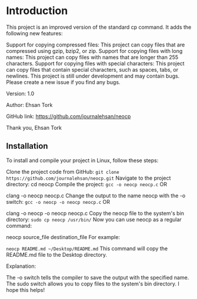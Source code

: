 # Introduction
This project is an improved version of the standard cp command. It adds the following new features:

Support for copying compressed files: This project can copy files that are compressed using gzip, bzip2, or zip.
Support for copying files with long names: This project can copy files with names that are longer than 255 characters.
Support for copying files with special characters: This project can copy files that contain special characters, such as spaces, tabs, or newlines.
This project is still under development and may contain bugs. Please create a new issue if you find any bugs.

Version: 1.0

Author: Ehsan Tork

GitHub link: https://github.com/journalehsan/neocp

Thank you,
Ehsan Tork
## Installation

To install and compile your project in Linux, follow these steps:

Clone the project code from GitHub:
``` git clone https://github.com/journalehsan/neocp.git ```
Navigate to the project directory:
cd neocp
Compile the project:
``` gcc -o neocp neocp.c ```
OR

clang -o neocp neocp.c
Change the output to the name neocp with the -o switch:
‍‍‍``` gcc -o neocp -o neocp neocp.c ```
OR

clang -o neocp -o neocp neocp.c
Copy the neocp file to the system's bin directory:
``` sudo cp neocp /usr/bin/ ```
Now you can use neocp as a regular command:

neocp source_file destination_file
For example:

``` neocp README.md ~/Desktop/README.md ```
This command will copy the README.md file to the Desktop directory.

Explanation:

The -o switch tells the compiler to save the output with the specified name.
The sudo switch allows you to copy files to the system's bin directory.
I hope this helps!

